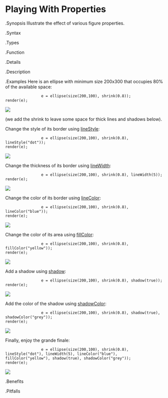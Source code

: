 # Playing With Properties

.Synopsis
Illustrate the effect of various figure properties.

.Syntax

.Types

.Function

.Details

.Description

.Examples
Here is an ellipse with minimum size 200x300 that occupies 80% of the available space:
```rascal-figure,width=,height=,file=e1.png
                e = ellipse(size(200,100), shrink(0.8));
render(e);
```

![]((e1.png))

(we add the shrink to leave some space for thick lines and shadows below).

Change the style of its border using [lineStyle]((Libraries:Properties-lineStyle)):
```rascal-figure,width=,height=,file=e2.png
                e = ellipse(size(200,100), shrink(0.8), lineStyle("dot"));
render(e);
```

![]((e2.png))


Change the thickness of its border using [lineWidth]((Libraries:Properties-lineWidth)):
```rascal-figure,width=,height=,file=e3.png
                e = ellipse(size(200,100), shrink(0.8), lineWidth(5));
render(e);
```

![]((e3.png))


Change the color of its border using [lineColor]((Libraries:Properties-lineColor)):
```rascal-figure,width=,height=,file=e4.png
                e = ellipse(size(200,100), shrink(0.8), lineColor("blue"));
render(e);
```

![]((e4.png))


Change the color of its area using [fillColor]((Libraries:Properties-fillColor)):
```rascal-figure,width=,height=,file=e5.png
                e = ellipse(size(200,100), shrink(0.8), fillColor("yellow"));
render(e);
```

![]((e5.png))


Add a shadow using [shadow]((Libraries:Properties-shadow)):
```rascal-figure,width=,height=,file=e6.png
                e = ellipse(size(200,100), shrink(0.8), shadow(true));
render(e);
```

![]((e6.png))


Add the color of the shadow using [shadowColor]((Libraries:Properties-shadowColor)):
```rascal-figure,width=,height=,file=e7.png
                e = ellipse(size(200,100), shrink(0.8), shadow(true), shadowColor("grey"));
render(e);
```

![]((e7.png))


Finally, enjoy the grande finale:
```rascal-figure,width=,height=,file=e8.png
                e = ellipse(size(200,100), shrink(0.8), lineStyle("dot"), lineWidth(5), lineColor("blue"), fillColor("yellow"), shadow(true), shadowColor("grey"));
render(e);
```

![]((e8.png))




.Benefits

.Pitfalls

